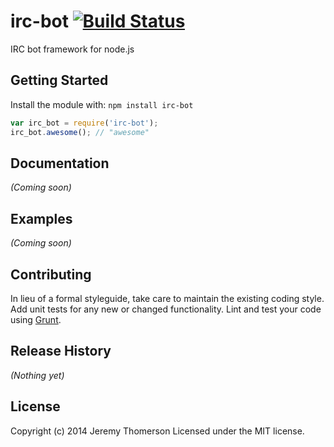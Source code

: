 # irc-bot [![Build Status](https://secure.travis-ci.org/jthomerson/node-irc-bot.png?branch=master)](http://travis-ci.org/jthomerson/node-irc-bot)

IRC bot framework for node.js

## Getting Started
Install the module with: `npm install irc-bot`

```javascript
var irc_bot = require('irc-bot');
irc_bot.awesome(); // "awesome"
```

## Documentation
_(Coming soon)_

## Examples
_(Coming soon)_

## Contributing
In lieu of a formal styleguide, take care to maintain the existing coding style. Add unit tests for any new or changed functionality. Lint and test your code using [Grunt](http://gruntjs.com/).

## Release History
_(Nothing yet)_

## License
Copyright (c) 2014 Jeremy Thomerson
Licensed under the MIT license.
